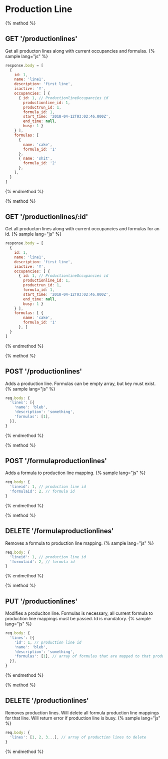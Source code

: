 # Production Line

{% method %}
## GET '/productionlines'

Get all producton lines along with current occupancies and formulas.
{% sample lang="js" %}
```js
response.body = [
  { 
    id: 1,
    name: 'line1',
    description: 'first line',
    isactive: 'Y',
    occupancies: [ {
      { id: 1, // ProductionlineOccupancies id
        productionline_id: 1,
        productrun_id: 1,
        formula_id: 1,
        start_time: '2018-04-12T03:02:46.000Z',
        end_time: null,
        busy: 1 }
    } ],
    formulas: [
      {
        name: 'cake',
        formula_id: '1'
      },
      { name: 'shit',
        formula_id: '2'
      },
    ], 
  }
]
```
{% endmethod %}

{% method %}
## GET '/productionlines/:id'

Get all producton lines along with current occupancies and formulas for an id.
{% sample lang="js" %}
```js
response.body = [
  { 
    id: 1,
    name: 'line1',
    description: 'first line',
    isactive: 'Y',
    occupancies: [ {
      { id: 1, // ProductionlineOccupancies id
        productionline_id: 1,
        productrun_id: 1,
        formula_id: 1,
        start_time: '2018-04-12T03:02:46.000Z',
        end_time: null,
        busy: 1 }
    } ],
    formulas: [ {
        name: 'cake',
        formula_id: '1'
      }, ] 
  }
]
```
{% endmethod %}

{% method %}
## POST '/productionlines'

Adds a production line. Formulas can be empty array, but key must exist.
{% sample lang="js" %}
```js
req.body: {
  'lines': [{
    'name': 'bleb',
    'description': 'something',
    'formulas': [1],
  }],
}
```

{% endmethod %}

{% method %}
## POST '/formulaproductionlines'

Adds a formula to production line mapping.
{% sample lang="js" %}
```js
req.body: {
  'lineid': 1, // production line id
  'formulaid': 2, // formula id
}
```

{% endmethod %}

{% method %}
## DELETE '/formulaproductionlines'

Removes a formula to production line mapping.
{% sample lang="js" %}
```js
req.body: {
  'lineid': 1, // production line id
  'formulaid': 2, // formula id
}
```

{% endmethod %}

{% method %}
## PUT '/productionlines'

Modifies a produciton line. Formulas is necessary, all current formula to production line mappings must be passed. Id is mandatory.
{% sample lang="js" %}
```js
req.body: {
  'lines': [{
    'id': 1, // production line id
    'name': 'bleb',
    'description': 'something',
    'formulas': [1], // array of formulas that are mapped to that production line
  }],
}
```

{% endmethod %}

{% method %}
## DELETE '/productionlines'

Removes production lines. Will delete all formula production line mappings for that line. Will return error if production line is busy.
{% sample lang="js" %}
```js
req.body: {
  'lines': [1, 2, 3...], // array of production lines to delete
}
```

{% endmethod %}